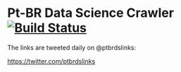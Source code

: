 # Pt-BR Data Science Crawler [![Build Status][ci-svg]][ci-url]

[ci-svg]: https://circleci.com/gh/rogeriochaves/ptbr-datascience-crawler.svg?style=shield
[ci-url]: https://circleci.com/gh/rogeriochaves/ptbr-datascience-crawler

The links are tweeted daily on @ptbrdslinks:

https://twitter.com/ptbrdslinks
